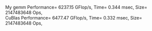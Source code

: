 My gemm Performance= 6237.15 GFlop/s, Time= 0.344 msec, Size= 2147483648 Ops,   
CuBlas Performance= 6477.47 GFlop/s, Time= 0.332 msec, Size= 2147483648 Ops,  